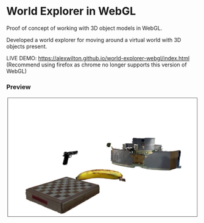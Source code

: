 # World Explorer in WebGL

Proof of concept of working with 3D object models in WebGL. 

Developed a world explorer for moving around a virtual world with 3D objects present.

LIVE DEMO: https://alexwilton.github.io/world-explorer-webgl/index.html   
(Recommend using firefox as chrome no longer supports this version of WebGL)

### Preview
![Screenshot of 3D world explorerr](https://github.com/AlexWilton/world-explorer-webgl/blob/master/preview.jpg?raw=true)
